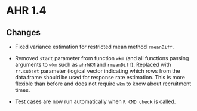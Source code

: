 # AHR 1.4

## Changes

* Fixed variance estimation for restricted mean method `rmeanDiff`.

* Removed `start` parameter from function `wkm` (and all functions
  passing arguments to `wkm` such as `ahrWKM` and
  `rmeanDiff`). Replaced with `rr.subset` parameter (logical vector
  indicating which rows from the data.frame should be used for
  response rate estimation. This is more flexible than before and does
  not require `wkm` to know about recruitment times.

* Test cases are now run automatically when `R CMD check` is called.

